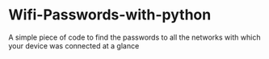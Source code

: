 # Wifi-Passwords-with-python
A simple piece of code to find the passwords to all the networks with which your device was connected at a glance
